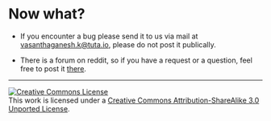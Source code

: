 # Now what?

+ If you encounter a bug please send it to us via mail at <vasanthaganesh.k@tuta.io>, please do not post it publically.

+ There is a forum on reddit, so if you have a request or a question, feel free to post it [there](https://www.reddit.com/r/bitjitsu/).

---

<a rel="license" href="http://creativecommons.org/licenses/by-sa/3.0/"><img alt="Creative Commons License" style="border-width:0" src="https://i.creativecommons.org/l/by-sa/3.0/80x15.png" /></a><br />This work is licensed under a <a rel="license" href="http://creativecommons.org/licenses/by-sa/3.0/">Creative Commons Attribution-ShareAlike 3.0 Unported License</a>.